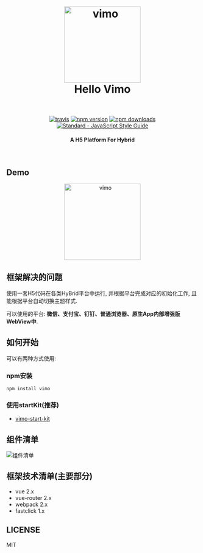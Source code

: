 <h1 align="center">
  <a href="/#/"><img src="https://github.com/DTFE/Vimo/blob/master/dev/static/img/vimo.png?raw=true" alt="vimo" width="200"></a>
  <br>
  Hello Vimo
  <br>
  <br>
</h1>

<p align="center">
  <a href="https://travis-ci.org/feross/standard"><img src="https://img.shields.io/travis/feross/standard/master.svg" alt="travis"></a>
  <a href="https://www.npmjs.com/package/standard"><img src="https://img.shields.io/npm/v/standard.svg" alt="npm version"></a>
  <a href="https://www.npmjs.com/package/eslint-config-standard"><img src="https://img.shields.io/npm/dm/eslint-config-standard.svg" alt="npm downloads"></a>
  <a href="https://standardjs.com"><img src="https://img.shields.io/badge/code_style-standard-brightgreen.svg" alt="Standard - JavaScript Style Guide"></a>
</p>

<h4 align="center">A H5 Platform For Hybrid</h4>

<br>


## Demo

<p align="center">
<img src="https://github.com/DTFE/Vimo/blob/master/dev/static/img/vimo_qrcode.png?raw=true" alt="vimo" width="200">
</p>


## 框架解决的问题

使用一套H5代码在各类HyBrid平台中运行, 并根据平台完成对应的初始化工作, 且能根据平台自动切换主题样式.

可以使用的平台:  **微信、支付宝、钉钉、普通浏览器、原生App内部增强版WebView中**.

## 如何开始

可以有两种方式使用: 

### npm安装
```
npm install vimo
```

### 使用startKit(推荐)

- [vimo-start-kit](https://github.com/DTFE/vimo-start-kit)

## 组件清单

![组件清单](https://github.com/DTFE/Vimo/blob/master/dev/static/img/vimo_components.png?raw=true)

## 框架技术清单(主要部分)

- vue 2.x
- vue-router 2.x
- webpack 2.x
- fastclick 1.x




## LICENSE

MIT

